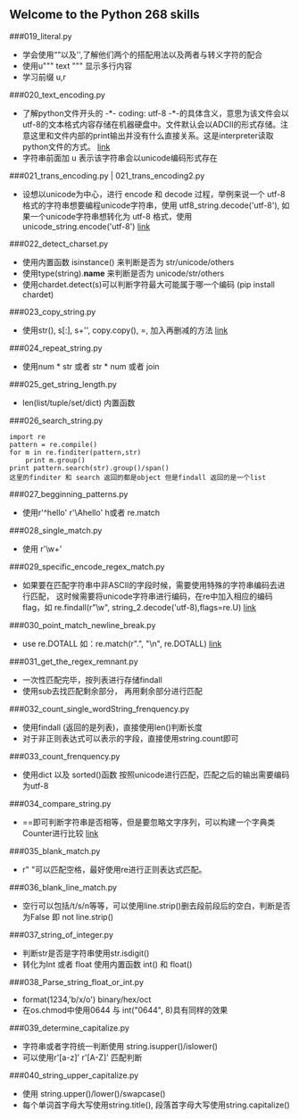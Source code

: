 ## Welcome to the Python 268 skills
###019_literal.py
* 学会使用“”以及'',了解他们两个的搭配用法以及两者与转义字符的配合
* 使用u""" text """ 显示多行内容
* 学习前缀 u,r


###020_text_encoding.py
* 了解python文件开头的 -\*- coding: utf-8 -\*-的具体含义，意思为该文件会以utf-8的文本格式内容存储在机器硬盘中。文件默认会以ADCII的形式存储。注意这里和文件内部的print输出并没有什么直接关系。这是interpreter读取python文件的方式。 [link](http://stackoverflow.com/questions/3170211/why-declare-unicode-by-string-in-python)
* 字符串前面加 u 表示该字符串会以unicode编码形式存在


###021_trans_encoding.py | 021_trans_encoding2.py
* 设想以unicode为中心，进行 encode 和 decode 过程，举例来说一个 utf-8 格式的字符串想要编程unicode字符串，使用 utf8_string.decode('utf-8'), 如果一个unicode字符串想转化为 utf-8 格式，使用unicode_string.encode('utf-8')   [link](http://pythoncentral.io/python-unicode-encode-decode-strings-python-2x/)


###022_detect_charset.py
* 使用内置函数 isinstance() 来判断是否为  str/unicode/others
* 使用type(string).__name__ 来判断是否为 unicode/str/others
* 使用chardet.detect(s)可以判断字符最大可能属于哪一个编码 (pip install chardet)


###023_copy_string.py
* 使用str(), s[:], s+'', copy.copy(), =, 加入再删减的方法 [link](http://stackoverflow.com/questions/24804453/how-can-i-copy-a-python-string)

###024_repeat_string.py
* 使用num * str 或者 str * num 或者 join

###025_get_string_length.py
* len(list/tuple/set/dict) 内置函数

###026_search_string.py
```
import re
pattern = re.compile()
for m in re.finditer(pattern,str)
	print m.group()
print pattern.search(str).group()/span()
这里的finditer 和 search 返回的都是object 但是findall 返回的是一个list
```

###027_begginning_patterns.py
* 使用r'^hello' r'\Ahello' h或者 re.match

###028_single_match.py
* 使用 r'\w+'


###029_specific_encode_regex_match.py
* 如果要在匹配字符串中非ASCII的字段时候，需要使用特殊的字符串编码去进行匹配， 这时候需要将unicode字符串进行编码，在re中加入相应的编码flag，如 re.findall(r"\w", string_2.decode('utf-8),flags=re.U) [link](http://stackoverflow.com/questions/10165102/how-do-i-get-a-regular-%20expression-to-recognize-non-ascii-characters-as-letters)


###030_point_match_newline_break.py
* use re.DOTALL 如：re.match(r".", "\n", re.DOTALL) [link]("http://stackoverflow.com/questions/8150745/regular-expression-how-to-match-a-string-containing-n-newline")

###031_get_the_regex_remnant.py
* 一次性匹配完毕，按列表进行存储findall
* 使用sub去找匹配剩余部分， 再用剩余部分进行匹配

###032_count_single_wordString_frenquency.py
* 使用findall (返回的是列表)，直接使用len()判断长度
* 对于非正则表达式可以表示的字段，直接使用string.count即可

###033_count_frenquency.py
* 使用dict 以及 sorted()函数 按照unicode进行匹配，匹配之后的输出需要编码为utf-8

###034_compare_string.py
* ==即可判断字符串是否相等，但是要忽略文字序列，可以构建一个字典类Counter进行比较 [link](http://www.pythoner.com/205.html)


###035_blank_match.py
* r" "可以匹配空格，最好使用re进行正则表达式匹配。

###036_blank_line_match.py
* 空行可以包括/t/s/n等等，可以使用line.strip()删去段前段后的空白，判断是否为False 即 not line.strip()

###037_string_of_integer.py
* 判断str是否是字符串使用str.isdigit()
* 转化为Int 或者 float 使用内置函数 int() 和 float()

###038_Parse_string_float_or_int.py
* format(1234,'b/x/o') binary/hex/oct
* 在os.chmod中使用0644 与 int("0644", 8)具有同样的效果

###039_determine_capitalize.py
* 字符串或者字符统一判断使用 string.isupper()/islower()
* 可以使用r'[a-z]' r'[A-Z]' 匹配判断

###040_string_upper_capitalize.py
* 使用 string.upper()/lower()/swapcase()
* 每个单词首字母大写使用string.title(), 段落首字母大写使用string.capitalize()













